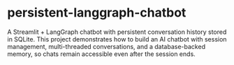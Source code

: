 # persistent-langgraph-chatbot
A Streamlit + LangGraph chatbot with persistent conversation history stored in SQLite. This project demonstrates how to build an AI chatbot with session management, multi-threaded conversations, and a database-backed memory, so chats remain accessible even after the session ends.
